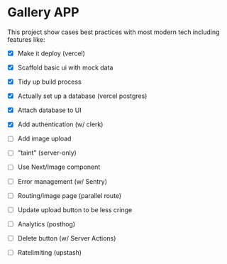 # Gallery APP
This project show cases best practices with most modern tech including features like:

   - [x] Make it deploy (vercel)
   - [x] Scaffold basic ui with mock data
   - [x] Tidy up build process
   - [x] Actually set up a database (vercel postgres)
   - [x] Attach database to UI
   - [x] Add authentication (w/ clerk)
   - [ ] Add image upload
   - [ ] "taint" (server-only)
   - [ ] Use Next/Image component
   - [ ] Error management (w/ Sentry)
   - [ ] Routing/image page (parallel route)
   - [ ] Update upload button to be less cringe
   - [ ] Analytics (posthog)
   - [ ] Delete button (w/ Server Actions)
   - [ ] Ratelimiting (upstash)


